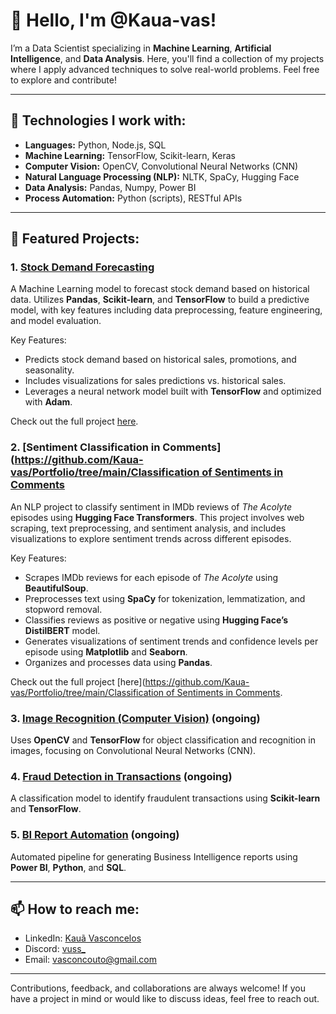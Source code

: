 # 👋 Hello, I'm @Kaua-vas!

I’m a Data Scientist specializing in **Machine Learning**, **Artificial Intelligence**, and **Data Analysis**. Here, you'll find a collection of my projects where I apply advanced techniques to solve real-world problems. Feel free to explore and contribute!

---

## 🚀 Technologies I work with:

- **Languages:** Python, Node.js, SQL
- **Machine Learning:** TensorFlow, Scikit-learn, Keras
- **Computer Vision:** OpenCV, Convolutional Neural Networks (CNN)
- **Natural Language Processing (NLP):** NLTK, SpaCy, Hugging Face
- **Data Analysis:** Pandas, Numpy, Power BI
- **Process Automation:** Python (scripts), RESTful APIs

---

## 📂 Featured Projects:

### 1. [Stock Demand Forecasting](https://github.com/Kaua-vas/Portfolio/tree/main/Inventory%20Demand%20Forecast)
A Machine Learning model to forecast stock demand based on historical data. Utilizes **Pandas**, **Scikit-learn**, and **TensorFlow** to build a predictive model, with key features including data preprocessing, feature engineering, and model evaluation.

Key Features:
- Predicts stock demand based on historical sales, promotions, and seasonality.
- Includes visualizations for sales predictions vs. historical sales.
- Leverages a neural network model built with **TensorFlow** and optimized with **Adam**.

Check out the full project [here](https://github.com/Kaua-vas/Portfolio/tree/main/Inventory%20Demand%20Forecast).


### 2. [Sentiment Classification in Comments]([https://github.com/Kaua-vas/Portfolio/tree/main/Classification of Sentiments in Comments](https://github.com/Kaua-vas/Portfolio/tree/main/Classification%20of%20Sentiments%20in%20Comments)  
An NLP project to classify sentiment in IMDb reviews of *The Acolyte* episodes using **Hugging Face Transformers**. This project involves web scraping, text preprocessing, and sentiment analysis, and includes visualizations to explore sentiment trends across different episodes.

Key Features:
- Scrapes IMDb reviews for each episode of *The Acolyte* using **BeautifulSoup**.
- Preprocesses text using **SpaCy** for tokenization, lemmatization, and stopword removal.
- Classifies reviews as positive or negative using **Hugging Face’s DistilBERT** model.
- Generates visualizations of sentiment trends and confidence levels per episode using **Matplotlib** and **Seaborn**.
- Organizes and processes data using **Pandas**.

Check out the full project [here]([https://github.com/Kaua-vas/Portfolio/tree/main/Classification of Sentiments in Comments](https://github.com/Kaua-vas/Portfolio/tree/main/Classification%20of%20Sentiments%20in%20Comments).

### 3. [Image Recognition (Computer Vision)](#) (ongoing)
Uses **OpenCV** and **TensorFlow** for object classification and recognition in images, focusing on Convolutional Neural Networks (CNN).

### 4. [Fraud Detection in Transactions](#) (ongoing)
A classification model to identify fraudulent transactions using **Scikit-learn** and **TensorFlow**.

### 5. [BI Report Automation](#) (ongoing)
Automated pipeline for generating Business Intelligence reports using **Power BI**, **Python**, and **SQL**.

---

## 📫 How to reach me:

- LinkedIn: [Kauã Vasconcelos](www.linkedin.com/in/kaua-vasconcelos)
- Discord: [vuss_](https://discord.gg/kKBmqFZc) 
- Email: vasconcouto@gmail.com

---

Contributions, feedback, and collaborations are always welcome! If you have a project in mind or would like to discuss ideas, feel free to reach out.
